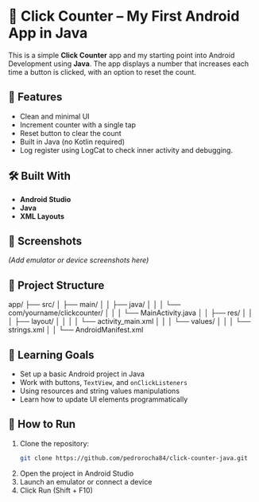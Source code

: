 # 🧮 Click Counter – My First Android App in Java

This is a simple **Click Counter** app and my starting point into Android Development using **Java**. The app displays a number that increases each time a button is clicked, with an option to reset the count.

## 🚀 Features

- Clean and minimal UI
- Increment counter with a single tap
- Reset button to clear the count
- Built in Java (no Kotlin required)
- Log register using LogCat to check inner activity and debugging.

## 🛠️ Built With

- **Android Studio**
- **Java**
- **XML Layouts**

## 📱 Screenshots

*(Add emulator or device screenshots here)*

## 📁 Project Structure
app/
├── src/
│ ├── main/
│ │ ├── java/
│ │ │ └── com/yourname/clickcounter/
│ │ │ └── MainActivity.java
│ │ ├── res/
│ │ │ ├── layout/
│ │ │ │ └── activity_main.xml
│ │ │ └── values/
│ │ │ └── strings.xml
│ │ └── AndroidManifest.xml


## 🧠 Learning Goals

- Set up a basic Android project in Java
- Work with buttons, `TextView`, and `onClickListeners`
- Using resources and string values manipulations 
- Learn how to update UI elements programmatically

## 🔧 How to Run

1. Clone the repository:
   ```bash
   git clone https://github.com/pedrorocha84/click-counter-java.git

2. Open the project in Android Studio 
3. Launch an emulator or connect a device
4. Click Run (Shift + F10)
